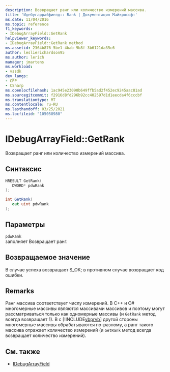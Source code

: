 ```yaml
---
description: Возвращает ранг или количество измерений массива.
title: 'Идебугаррайфиелд:: Rank | Документация Майкрософт'
ms.date: 11/04/2016
ms.topic: reference
f1_keywords:
- IDebugArrayField::GetRank
helpviewer_keywords:
- IDebugArrayField::GetRank method
ms.assetid: 2364b876-5be1-4bab-9b8f-3b6121da35c6
author: leslierichardson95
ms.author: lerich
manager: jmartens
ms.workload:
- vssdk
dev_langs:
- CPP
- CSharp
ms.openlocfilehash: 1ac945e23090b649ffb5ad2f452ec9245aac81ad
ms.sourcegitcommit: f2916d8fd296b92cc402597d1d1eecda4f6cccbf
ms.translationtype: MT
ms.contentlocale: ru-RU
ms.lasthandoff: 03/25/2021
ms.locfileid: "105058980"
---
```

# <a name="idebugarrayfieldgetrank"></a>IDebugArrayField::GetRank
Возвращает ранг или количество измерений массива.

## <a name="syntax"></a>Синтаксис

```cpp
HRESULT GetRank( 
   DWORD* pdwRank
);
```

```csharp
int GetRank(
   out uint pdwRank
);
```

## <a name="parameters"></a>Параметры
`pdwRank`\
заполняет Возвращает ранг.

## <a name="return-value"></a>Возвращаемое значение
 В случае успеха возвращает S_OK; в противном случае возвращает код ошибки.

## <a name="remarks"></a>Remarks
 Ранг массива соответствует числу измерений. В C++ и C# многомерные массивы являются массивами массивов и поэтому могут рассматриваться только как одномерные массивы (и `GetRank` метод всегда возвращает 1). В с [!INCLUDE[vbprvb](../../../code-quality/includes/vbprvb_md.md)] другой стороны многомерные массивы обрабатываются по-разному, а ранг такого массива отражает количество измерений (и `GetRank` метод всегда возвращает количество измерений).

## <a name="see-also"></a>См. также
- [IDebugArrayField](../../../extensibility/debugger/reference/idebugarrayfield.md)
